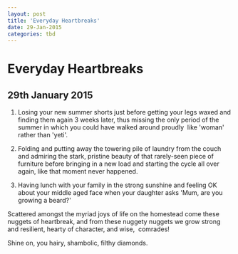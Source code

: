 ```yaml
---
layout: post
title: 'Everyday Heartbreaks'
date: 29-Jan-2015
categories: tbd
---
```


# Everyday Heartbreaks

## 29th January 2015

1. Losing your new summer shorts just before getting your legs waxed and finding them again 3 weeks later,   thus missing the only period of the summer in which you could have walked around proudly  like 'woman' rather than 'yeti'.

2. Folding and putting away the towering pile of laundry from the couch and admiring the stark, pristine beauty of that rarely-seen piece of furniture before bringing in a new load and starting the cycle all over again, like that moment never happened.

3. Having lunch with your family in the strong sunshine and feeling OK about your middle aged face when your daughter asks 'Mum, are you growing a beard?'

Scattered amongst the myriad joys of life on the homestead come these nuggets of heartbreak, and from these nuggety nuggets we grow strong and resilient, hearty of character, and wise,  comrades!

Shine on, you hairy, shambolic, filthy diamonds.

 
